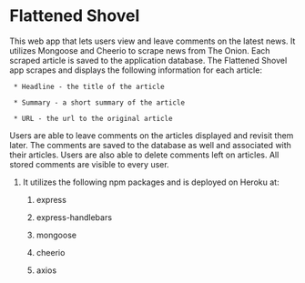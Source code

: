 # Flattened Shovel
This web app that lets users view and leave comments on the latest news. It utilizes Mongoose and Cheerio to scrape news from The Onion. Each scraped article is saved to the application database. The Flattened Shovel app scrapes and displays the following information for each article:

     * Headline - the title of the article

     * Summary - a short summary of the article

     * URL - the url to the original article

Users are able to leave comments on the articles displayed and revisit them later. The comments are saved to the database as well and associated with their articles. Users are also able to delete comments left on articles. All stored comments are visible to every user.


1. It utilizes the following npm packages and is deployed on Heroku at: 

   1. express

   2. express-handlebars

   3. mongoose

   4. cheerio

   5. axios